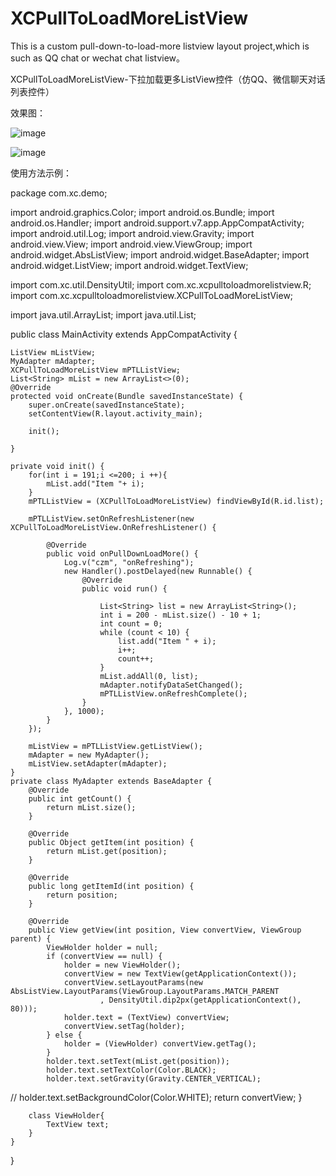 # XCPullToLoadMoreListView
This is a custom pull-down-to-load-more listview layout project,which is such as QQ chat or wechat chat listview。

XCPullToLoadMoreListView-下拉加载更多ListView控件（仿QQ、微信聊天对话列表控件）

效果图：

![image](https://github.com/jczmdeveloper/XCPullToLoadMoreListView/blob/master/screenshots/01.gif)  

![image](https://github.com/jczmdeveloper/XCPullToLoadMoreListView/blob/master/screenshots/02.gif)  

使用方法示例：



package com.xc.demo;

import android.graphics.Color;
import android.os.Bundle;
import android.os.Handler;
import android.support.v7.app.AppCompatActivity;
import android.util.Log;
import android.view.Gravity;
import android.view.View;
import android.view.ViewGroup;
import android.widget.AbsListView;
import android.widget.BaseAdapter;
import android.widget.ListView;
import android.widget.TextView;

import com.xc.util.DensityUtil;
import com.xc.xcpulltoloadmorelistview.R;
import com.xc.xcpulltoloadmorelistview.XCPullToLoadMoreListView;

import java.util.ArrayList;
import java.util.List;

public class MainActivity extends AppCompatActivity {

    ListView mListView;
    MyAdapter mAdapter;
    XCPullToLoadMoreListView mPTLListView;
    List<String> mList = new ArrayList<>(0);
    @Override
    protected void onCreate(Bundle savedInstanceState) {
        super.onCreate(savedInstanceState);
        setContentView(R.layout.activity_main);

        init();

    }

    private void init() {
        for(int i = 191;i <=200; i ++){
            mList.add("Item "+ i);
        }
        mPTLListView = (XCPullToLoadMoreListView) findViewById(R.id.list);

        mPTLListView.setOnRefreshListener(new XCPullToLoadMoreListView.OnRefreshListener() {

            @Override
            public void onPullDownLoadMore() {
                Log.v("czm", "onRefreshing");
                new Handler().postDelayed(new Runnable() {
                    @Override
                    public void run() {

                        List<String> list = new ArrayList<String>();
                        int i = 200 - mList.size() - 10 + 1;
                        int count = 0;
                        while (count < 10) {
                            list.add("Item " + i);
                            i++;
                            count++;
                        }
                        mList.addAll(0, list);
                        mAdapter.notifyDataSetChanged();
                        mPTLListView.onRefreshComplete();
                    }
                }, 1000);
            }
        });

        mListView = mPTLListView.getListView();
        mAdapter = new MyAdapter();
        mListView.setAdapter(mAdapter);
    }
    private class MyAdapter extends BaseAdapter {
        @Override
        public int getCount() {
            return mList.size();
        }

        @Override
        public Object getItem(int position) {
            return mList.get(position);
        }

        @Override
        public long getItemId(int position) {
            return position;
        }

        @Override
        public View getView(int position, View convertView, ViewGroup parent) {
            ViewHolder holder = null;
            if (convertView == null) {
                holder = new ViewHolder();
                convertView = new TextView(getApplicationContext());
                convertView.setLayoutParams(new AbsListView.LayoutParams(ViewGroup.LayoutParams.MATCH_PARENT
                        , DensityUtil.dip2px(getApplicationContext(), 80)));
                holder.text = (TextView) convertView;
                convertView.setTag(holder);
            } else {
                holder = (ViewHolder) convertView.getTag();
            }
            holder.text.setText(mList.get(position));
            holder.text.setTextColor(Color.BLACK);
            holder.text.setGravity(Gravity.CENTER_VERTICAL);
//            holder.text.setBackgroundColor(Color.WHITE);
            return convertView;
        }

        class ViewHolder{
            TextView text;
        }
    }

}

